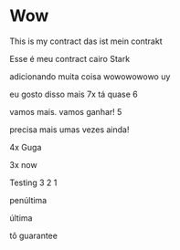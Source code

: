 # Wow

This is my contract
das ist mein contrakt

Esse é meu 
contract cairo Stark 


adicionando muita coisa
wowowowowo uy

eu gosto disso mais 7x
tá quase 6

vamos mais. vamos ganhar!
5

precisa mais umas vezes ainda!

4x Guga

3x now

Testing 3 2 1

penúltima

última

tô guarantee
